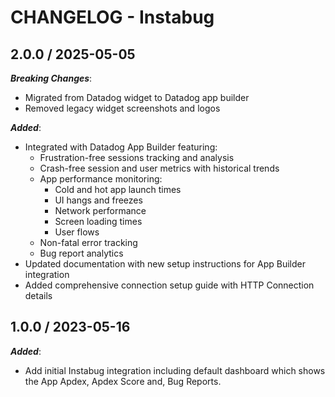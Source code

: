 # CHANGELOG - Instabug

## 2.0.0 / 2025-05-05

***Breaking Changes***:
* Migrated from Datadog widget to Datadog app builder
* Removed legacy widget screenshots and logos

***Added***:
* Integrated with Datadog App Builder featuring:
  - Frustration-free sessions tracking and analysis
  - Crash-free session and user metrics with historical trends
  - App performance monitoring:
    - Cold and hot app launch times
    - UI hangs and freezes
    - Network performance
    - Screen loading times
    - User flows
  - Non-fatal error tracking
  - Bug report analytics
* Updated documentation with new setup instructions for App Builder integration
* Added comprehensive connection setup guide with HTTP Connection details

## 1.0.0 / 2023-05-16

***Added***:
* Add initial Instabug integration including default dashboard which shows the App Apdex, Apdex Score and, Bug Reports.